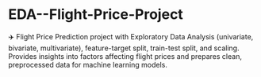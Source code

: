 # EDA--Flight-Price-Project
✈️ Flight Price Prediction project with Exploratory Data Analysis (univariate, bivariate, multivariate), feature-target split, train-test split, and scaling. Provides insights into factors affecting flight prices and prepares clean, preprocessed data for machine learning models.
